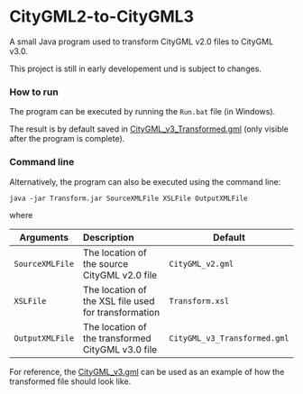 # CityGML2-to-CityGML3

A small Java program used to transform CityGML v2.0 files to CityGML v3.0.

This project is still in early developement und is subject to changes.

### How to run
The program can be executed by running the `Run.bat` file (in Windows).

The result is by default saved in [CityGML_v3_Transformed.gml](CityGML_v3_Transformed.gml) (only visible after the program is complete).

### Command line
Alternatively, the program can also be executed using the command line:
```batch
java -jar Transform.jar SourceXMLFile XSLFile OutputXMLFile
```
where 

| Arguments        | Description           | Default  |
| ------------- |:-------------| -----|
| `SourceXMLFile`      | The location of the source CityGML v2.0 file | `CityGML_v2.gml` |
| `XSLFile`      | The location of the XSL file used for transformation | `Transform.xsl` |
| `OutputXMLFile`      | The location of the transformed CityGML v3.0 file | `CityGML_v3_Transformed.gml` |

For reference, the [CityGML_v3.gml](CityGML_v3.gml) can be used as an example of how the transformed file should look like.
